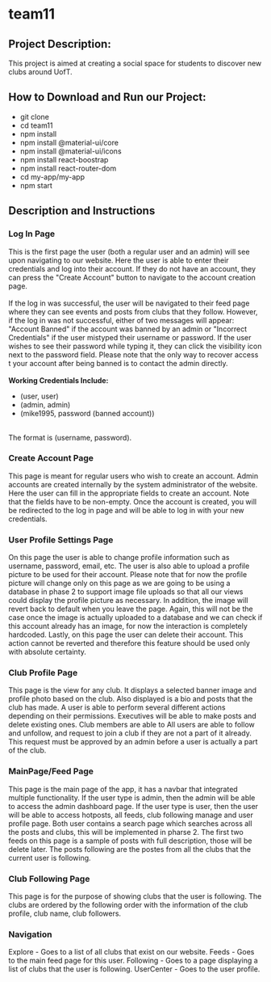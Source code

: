# team11
## Project Description:
This project is aimed at creating a social space for students to discover new clubs around UofT.

## How to Download and Run our Project:
* git clone 
* cd team11
* npm install
* npm install @material-ui/core
* npm install @material-ui/icons
* npm install react-boostrap
* npm install react-router-dom
* cd my-app/my-app
* npm start



## Description and Instructions
### Log In Page
This is the first page the user (both a regular user and an admin) will see upon navigating to our website. Here the user is able to enter their credentials and log into their account. If they do not have an account, they can press the "Create Account" button to navigate to the account creation page. <br/>
<br/>
If the log in was successful, the user will be navigated to their feed page where they can see events and posts from clubs that they follow.
However, if the log in was not successful, either of two messages will appear: "Account Banned" if the account was banned by an admin or "Incorrect Credentials" if the user mistyped their username or password. If the user wishes to see their password while typing it, they can click the visibility icon next to the password field. Please note that the only way to recover access t your account after being banned is to contact the admin directly. <br/>
<br/>
__Working Credentials Include:__
* (user, user)
* (admin, admin)
* (mike1995, password (banned account))
<br/>
The format is (username, password).

### Create Account Page
This page is meant for regular users who wish to create an account. Admin accounts are created internally by the system administrator of the website. Here the user can fill in the appropriate fields to create an account. Note that the fields have to be non-empty. Once the account is created, you will be redirected to the log in page and will be able to log in with your new credentials.

### User Profile Settings Page
On this page the user is able to change profile information such as username, password, email, etc. The user is also able to upload a profile picture to be used for their account. Please note that for now the profile picture will change only on this page as we are going to be using a database in phase 2 to support image file uploads so that all our views could display the profile picture as necessary. In addition, the image will revert back to default when you leave the page. Again, this will not be the case once the image is actually uploaded to a database and we can check if this account already has an image, for now the interaction is completely hardcoded. Lastly, on this page the user can delete their account. This action cannot be reverted and therefore this feature should be used only with absolute certainty. 

### Club Profile Page
This page is the view for any club. It displays a selected banner image and profile photo based on the club. Also displayed is a bio and posts that the club has made. A user is able to perform several different actions depending on their permissions. Executives will be able to make posts and delete existing ones. Club members are able to All users are able to follow and unfollow, and request to join a club if they are not a part of it already. This request must be approved by an admin before a user is actually a part of the club.

### MainPage/Feed Page
This page is the main page of the app, it has a navbar that integrated multiple functionality. If the user type is admin, then the admin will be able to access the admin dashboard page. If the user type is user, then the user will be able to access hotposts, all feeds, club following manage and user profile page. Both user contains a search page which searches across all the posts and clubs, this will be implemented in pharse 2. The first two feeds on this page is a sample of posts with full description, those will be delete later. The posts following are the postes from all the clubs that the current user is following.

### Club Following Page
This page is for the purpose of showing clubs that the user is following. The clubs are ordered by the following order with the information of the club profile, club name, club followers. 

### Navigation 
Explore - Goes to a list of all clubs that exist on our website.
Feeds   - Goes to the main feed page for this user.
Following - Goes to a page displaying a list of clubs that the user is following.
UserCenter - Goes to the user profile.
